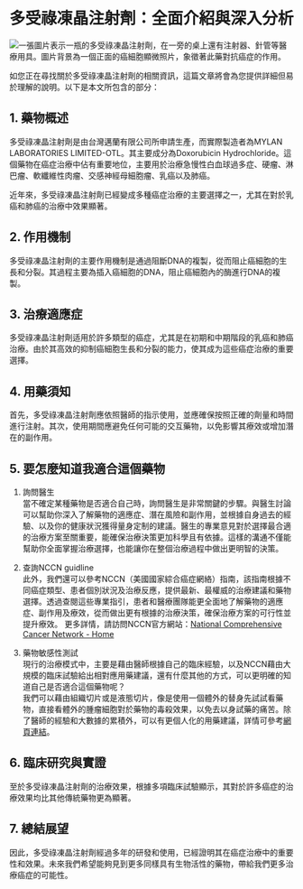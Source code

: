 # 多受祿凍晶注射劑：全面介紹與深入分析
![一張圖片表示一瓶的多受祿凍晶注射劑，在一旁的桌上還有注射器、針管等醫療用具。圖片背景為一個正面的癌細胞顯微照片，象徵著此藥對抗癌症的作用。](https://i.imgur.com/Q4bsyU7.jpeg)

如您正在尋找關於多受祿凍晶注射劑的相關資訊，這篇文章將會為您提供詳細但易於理解的說明。以下是本文所包含的部分：

## 1. 藥物概述

多受祿凍晶注射劑是由台灣邁蘭有限公司所申請生產，而實際製造者為MYLAN LABORATORIES LIMITED-OTL。其主要成分為Doxorubicin Hydrochloride。這個藥物在癌症治療中佔有重要地位，主要用於治療急慢性白血球過多症、硬瘤、淋巴瘤、軟纖維性肉瘤、交感神經母細胞瘤、乳癌以及肺癌。

近年來，多受祿凍晶注射劑已經變成多種癌症治療的主要選擇之一，尤其在對於乳癌和肺癌的治療中效果顯著。

## 2. 作用機制

多受祿凍晶注射劑的主要作用機制是通過阻斷DNA的複製，從而阻止癌細胞的生長和分裂。其過程主要為插入癌細胞的DNA，阻止癌細胞內的酶進行DNA的複製。

## 3. 治療適應症

多受祿凍晶注射劑适用於許多類型的癌症，尤其是在初期和中期階段的乳癌和肺癌治療。由於其高效的抑制癌細胞生長和分裂的能力，使其成为這些癌症治療的重要選擇。

## 4. 用藥須知

首先，多受祿凍晶注射劑應依照醫師的指示使用，並應確保按照正確的劑量和時間進行注射。其次，使用期間應避免任何可能的交互藥物，以免影響其療效或增加潛在的副作用。

## 5. 要怎麼知道我適合這個藥物 

1. 詢問醫生  
當不確定某種藥物是否適合自己時，詢問醫生是非常關鍵的步驟。與醫生討論可以幫助你深入了解藥物的適應症、潛在風險和副作用，並根據自身過去的經驗、以及你的健康狀況獲得量身定制的建議。醫生的專業意見對於選擇最合適的治療方案至關重要，能確保治療決策更加科學且有依據。這樣的溝通不僅能幫助你全面掌握治療選擇，也能讓你在整個治療過程中做出更明智的決策。 

2. 查詢NCCN guidline  
此外，我們還可以參考NCCN（美國國家綜合癌症網絡）指南，該指南根據不同癌症類型、患者個別狀況及治療反應，提供最新、最權威的治療建議和藥物選擇。透過查閱這些專業指引，患者和醫療團隊能更全面地了解藥物的適應症、副作用及療效，從而做出更有根據的治療決策，確保治療方案的可行性並提升療效。 
更多詳情，請訪問NCCN官方網站：[National Comprehensive Cancer Network - Home](https://www.nccn.org/)

3. 藥物敏感性測試  
現行的治療模式中，主要是藉由醫師根據自己的臨床經驗，以及NCCN藉由大規模的臨床試驗給出相對應用藥建議，還有什麼其他的方式，可以更明確的知道自己是否適合這個藥物呢？   
我們可以藉由組織切片或是液態切片，像是使用一個體外的替身先試試看藥物，直接看體外的腫瘤細胞對於藥物的毒殺效果，以免去以身試藥的痛苦。除了醫師的經驗和大數據的累積外，可以有更個人化的用藥建議，詳情可參考[網頁連結](https://info.cancerfree.io/)。

## 6. 臨床研究與實證

至於多受祿凍晶注射劑的治療效果，根據多項臨床試驗顯示，其對於許多癌症的治療效果均比其他傳統藥物更為顯著。

## 7. 總結展望

因此，多受祿凍晶注射劑經過多年的研發和使用，已經證明其在癌症治療中的重要性和效果。未來我們希望能夠見到更多同樣具有生物活性的藥物，帶給我們更多治療癌症的可能性。

